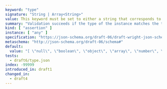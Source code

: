 ```yaml
---
keyword: "type"
signature: "String | Array<String>"
value: This keyword must be set to either a string that corresponds to one of the supported types, or a *non-empty* array of unique strings that correspond to one of the supported types
summary: "Validation succeeds if the type of the instance matches the type represented by the given type, or matches at least one of the given types."
kind: [ "assertion" ]
instance: [ "any" ]
specification: "https://json-schema.org/draft-06/draft-wright-json-schema-validation-01#rfc.section.6.25"
metaschema: "http://json-schema.org/draft-06/schema#"
default:
  value: "[ \"null\", \"boolean\", \"object\", \"array\", \"number\", \"string\" ]"
tests:
  - draft6/type.json
index: -99999
introduced_in: draft1
changed_in:
  - draft4
---
```

